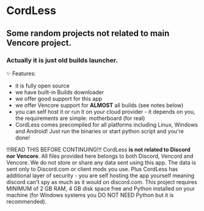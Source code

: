 # CordLess
## Some random projects not related to main Vencore project.

### Actually it is just old builds launcher.
✨ Features:
- it is fully open source
- we have built-in Builds downloader
- we offer good support for this app
- we offer Vencore support for **ALMOST** all builds (see notes below)
- you can self host it or run it on your cloud provider - it depends on you, the requirements are simple: motherboard (for real) 
- CordLess comes precompiled for all platforms including Linux, Windows and Android! Just run the binaries or start python script and you're done!

!!!READ THIS BEFORE CONTINUING!!!
CordLess **is not related to Discord nor Vencore**. All files provided here belongs to both Discord, Vencord and Vencore.
We do not store or share any data sent using this app. The data is sent only to Discord.com or client mods you use. Plus CordLess has additional layer of security - you are self hosting the app yourself meaning discord can't spy as much as it would on discord.com.
This project requires MINIMUM of 2 GB RAM, 4 GB disk space free and Python installed on your machine (for Windows systems you DO NOT NEED Python but it is recommended).